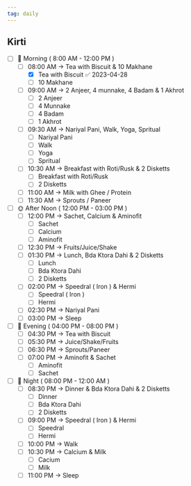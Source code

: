 ```yaml
---
tag: daily
---
```



## Kirti
- [ ] 🌅 Morning ( 8:00 AM - 12:00 PM ) 
	- [ ] 08:00 AM →  Tea with Biscuit & 10 Makhane
		- [x] Tea with Biscuit ✅ 2023-04-28
		- [ ] 10 Makhane
	- [ ] 09:00 AM → 2 Anjeer, 4 munnake, 4 Badam & 1 Akhrot
		- [ ] 2 Anjeer
		- [ ] 4 Munnake
		- [ ] 4 Badam
		- [ ] 1 Akhrot
	- [ ] 09:30 AM → Nariyal Pani, Walk, Yoga, Spritual
		- [ ] Nariyal Pani
		- [ ] Walk
		- [ ] Yoga
		- [ ] Spritual
	- [ ] 10:30 AM → Breakfast with Roti/Rusk & 2 Disketts
		- [ ] Breakfast with Roti/Rusk
		- [ ] 2 Disketts
	- [ ] 11:00 AM → Milk with Ghee / Protein
	- [ ] 11:30 AM → Sprouts / Paneer
- [ ] 🌞 After Noon ( 12:00 PM - 03:00 PM )
	- [ ] 12:00 PM → Sachet, Calcium & Aminofit
		- [ ] Sachet
		- [ ] Calcium
		- [ ] Aminofit
	- [ ] 12:30 PM → Fruits/Juice/Shake
	- [ ] 01:30 PM → Lunch, Bda Ktora Dahi & 2 Disketts
		- [ ] Lunch
		- [ ] Bda Ktora Dahi
		- [ ] 2 Disketts
	- [ ] 02:00 PM →  Speedral ( Iron ) & Hermi
		- [ ] Speedral ( Iron )
		- [ ] Hermi
	- [ ] 02:30 PM → Nariyal Pani
	- [ ] 03:00 PM → Sleep
- [ ] 🌆 Evening ( 04:00 PM - 08:00 PM )
	- [ ] 04:30 PM → Tea with Biscuit
	- [ ] 05:30 PM → Juice/Shake/Fruits
	- [ ] 06:30 PM → Sprouts/Paneer
	- [ ] 07:00 PM → Aminofit & Sachet
		- [ ] Aminofit
		- [ ] Sachet
- [ ] 🌃 Night ( 08:00 PM - 12:00 AM )
	- [ ] 08:30 PM → Dinner & Bda Ktora Dahi & 2 Disketts
		- [ ] Dinner
		- [ ] Bda Ktora Dahi
		- [ ] 2 Disketts
	- [ ] 09:00 PM → Speedral ( Iron ) & Hermi
		- [ ] Speedral 
		- [ ] Hermi
	- [ ] 10:00 PM → Walk
	- [ ] 10:30 PM → Calcium & Milk
		- [ ] Cacium
		- [ ] Milk
	- [ ] 11:00 PM → Sleep
